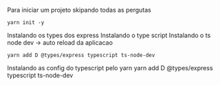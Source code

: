 Para iniciar um projeto skipando todas as pergutas

    yarn init -y


Instalando os types dos express
Instalando o type script 
Instalando o ts node dev -> auto reload da aplicacao

    yarn add D @types/express typescript ts-node-dev 


Instalando as config do typescript pelo yarn
    yarn add D @types/express typescript ts-node-dev 


